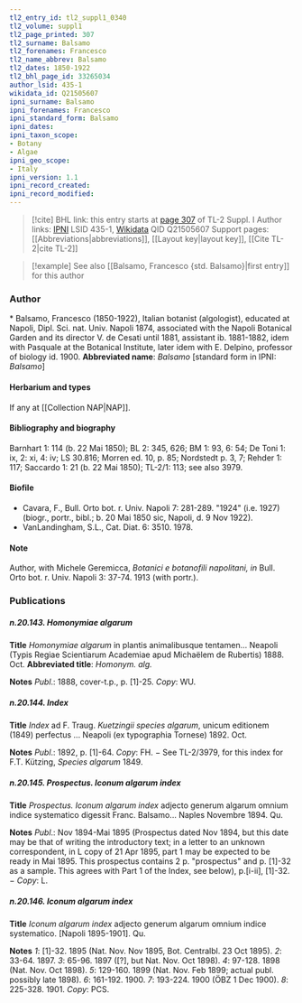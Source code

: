 ```yaml
---
tl2_entry_id: tl2_suppl1_0340
tl2_volume: suppl1
tl2_page_printed: 307
tl2_surname: Balsamo
tl2_forenames: Francesco
tl2_name_abbrev: Balsamo
tl2_dates: 1850-1922
tl2_bhl_page_id: 33265034
author_lsid: 435-1
wikidata_id: Q21505607
ipni_surname: Balsamo
ipni_forenames: Francesco
ipni_standard_form: Balsamo
ipni_dates: 
ipni_taxon_scope: 
- Botany
- Algae
ipni_geo_scope: 
- Italy
ipni_version: 1.1
ipni_record_created: 
ipni_record_modified:
---
```


> [!cite] BHL link: this entry starts at [page 307](https://www.biodiversitylibrary.org/page/33265034) of TL-2 Suppl. I
> Author links: [IPNI](https://www.ipni.org/a/435-1) LSID 435-1, [Wikidata](https://www.wikidata.org/wiki/Q21505607) QID Q21505607
> Support pages: [[Abbreviations|abbreviations]], [[Layout key|layout key]], [[Cite TL-2|cite TL-2]]

> [!example] See also [[Balsamo, Francesco {std. Balsamo}|first entry]] for this author

### Author

\* Balsamo, Francesco (1850-1922), Italian botanist (algologist), educated at Napoli, Dipl. Sci. nat. Univ. Napoli 1874, associated with the Napoli Botanical Garden and its director V. de Cesati until 1881, assistant ib. 1881-1882, idem with Pasquale at the Botanical Institute, later idem with E. Delpino, professor of biology id. 1900. 
**Abbreviated name**: *Balsamo* \[standard form in IPNI: *Balsamo*\]

#### Herbarium and types

If any at [[Collection NAP|NAP]].

#### Bibliography and biography

Barnhart 1: 114 (b. 22 Mai 1850); BL 2: 345, 626; BM 1: 93, 6: 54; De Toni 1: ix, 2: xi, 4: iv; LS 30.816; Morren ed. 10, p. 85; Nordstedt p. 3, 7; Rehder 1: 117; Saccardo 1: 21 (b. 22 Mai 1850); TL-2/1: 113; see also 3979.

#### Biofile

- Cavara, F., Bull. Orto bot. r. Univ. Napoli 7: 281-289. "1924" (i.e. 1927) (biogr., portr., bibl.; b. 20 Mai 1850 sic, Napoli, d. 9 Nov 1922).
- VanLandingham, S.L., Cat. Diat. 6: 3510. 1978.

#### Note

Author, with Michele Geremicca, *Botanici e botanofili napolitani, in* Bull. Orto bot.
r. Univ. Napoli 3: 37-74. 1913 (with portr.).

### Publications

##### n.20.143. Homonymiae algarum

**Title**
*Homonymiae algarum* in plantis animalibusque tentamen... Neapoli (Typis Regiae Scientiarum Academiae apud Michaëlem de Rubertis) 1888. Oct.
**Abbreviated title**: *Homonym. alg.*

**Notes**
*Publ*.: 1888, cover-t.p., p. \[1\]-25. *Copy*: WU.

##### n.20.144. Index

**Title**
*Index* ad F. Traug. *Kuetzingii species algarum*, unicum editionem (1849) perfectus ... Neapoli (ex typographia Tornese) 1892. Oct.

**Notes**
*Publ*.: 1892, p. \[1\]-64. *Copy*: FH. − See TL-2/3979, for this index for F.T. Kützing, *Species algarum* 1849.

##### n.20.145. Prospectus. Iconum algarum index

**Title**
*Prospectus. Iconum algarum index* adjecto generum algarum omnium indice systematico digessit Franc. Balsamo... Naples Novembre 1894. Qu.

**Notes**
*Publ*.: Nov 1894-Mai 1895 (Prospectus dated Nov 1894, but this date may be that of writing the introductory text; in a letter to an unknown correspondent, in L copy of 21 Apr 1895, part 1 may be expected to be ready in Mai 1895. This prospectus contains 2 p. "prospectus" and p. \[1\]-32 as a sample. This agrees with Part 1 of the Index, see below), p.\[i-ii\], \[1\]-32. − *Copy*: L.

##### n.20.146. Iconum algarum index

**Title**
*Iconum algarum index* adjecto generum algarum omnium indice systematico. \[Napoli 1895-1901\]. Qu.

**Notes**
*1*: \[1\]-32. 1895 (Nat. Nov. Nov 1895, Bot. Centralbl. 23 Oct 1895).
*2*: 33-64. 1897.
*3*: 65-96. 1897 (\[?\], but Nat. Nov. Oct 1898).
*4*: 97-128. 1898 (Nat. Nov. Oct 1898).
*5*: 129-160. 1899 (Nat. Nov. Feb 1899; actual publ. possibly late 1898).
*6*: 161-192. 1900.
*7*: 193-224. 1900 (ÖBZ 1 Dec 1900).
*8*: 225-328. 1901.
*Copy*: PCS.

